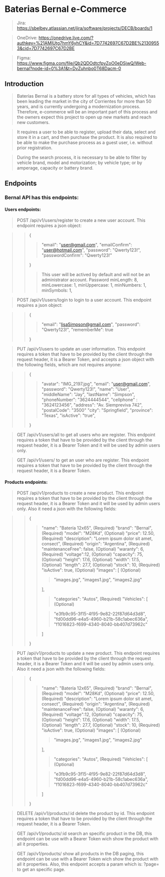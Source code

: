 # Baterias Bernal e-Commerce

> Jira: https://sbelbey.atlassian.net/jira/software/projects/DECB/boards/1

> OneDrive: https://onedrive.live.com/?authkey=%21AMlUtg7hmY6yhCY&id=7D7742697C67D2BE%21309553&cid=7D7742697C67D2BE

> Figma: https://www.figma.com/file/Qb2QDOdtcfpyZoO0eDSjwQ/Web-bernal?node-id=0%3A1&t=DvZuhnbo0T68Dacm-0

## Introduction

> Baterías Bernal is a battery store for all types of vehicles, which has been leading the market in the city of Corrientes for more than 50 years, and is currently undergoing a modernization process. Therefore, e-commerce will be an important part of this process and the owners expect this project to open up new markets and reach new customers.

> It requires a user to be able to register, upload their data, select and store it in a cart, and then purchase the product. It is also required to be able to make the purchase process as a guest user, i.e. without prior registration.

> During the search process, it is necessary to be able to filter by vehicle brand, model and motorization; by vehicle type; or by amperage, capacity or battery brand.

## Endpoints

### Bernal API has this endpoints:

#### Users endpoints:

> POST /api/v1/users/register to create a new user account. This endpoint requires a json object:

> > {
> >
> > > "email": "user@gmail.com",
> > > "emailConfirm": "user@hotmail.com",
> > > "password": "Qwerty123!",
> > > "passwordConfirm": "Qwerty123!"
> >
> > }
> >
> > > This user will be actived by default and will not be an administrator account.
> > > Password minLength: 8, minLowercase: 1, minUppercase: 1, minNumbers: 1, minSymbols: 1,

> POST /api/v1/users/login to login to a user account. This endpoint requires a json object:

> > {
> >
> > > "email": "lisaSimpson@gmail.com",
> > > "password": "Qwerty123!",
> > > "rememberMe": true
> >
> > }

> PUT /api/v1/users to update an user information. This endpoint requires a token that have to be provided by the client through the request header, it is a Bearer Token, and accepts a json object with the following fields, which are not requires anyone:

> > {
> >
> > > "avatar": "IMG_2197.jpg",
> > > "email": "user@gmail.com",
> > > "password": "Qwerty123!",
> > > "name": "User",
> > > "middleName": "Jay",
> > > "lastName": "Simpson",
> > > "phoneNumber": "3624444544",
> > > "cellphone" : "3624123456",
> > > "address": "Av. Siempreviva 742",
> > > "postalCode": "3500"
> > > "city": "Springfield",
> > > "province": "Texas",
> > > "isActive": "true",
> >
> > }

> GET /api/v1/users/all to get all users who are register. This endpoint requires a token that have to be provided by the client through the request header, it is a Bearer Token and it will be used by admin users only.

> GET /api/v1/users/ to get an user who are register. This endpoint requires a token that have to be provided by the client through the request header, it is a Bearer Token.

#### Products endpoints:

> POST /api/v1/products to create a new product. This endpoint requires a token that have to be provided by the client through the request header, it is a Bearer Token and it will be used by admin users only. Also it need a json with the following fields:

> > {
> >
> > > "name": "Batería 12x65", (Required)
> > > "brand": "Bernal", (Required)
> > > "model": "M28Kd", (Optional)
> > > "price": 12.50, (Required)
> > > "description": "Lorem ipsum dolor sit amet, consect", (Required)
> > > "origin": "Argentina", (Required)
> > > "maintenanceFree": false, (Optional)
> > > "waranty": 6, (Required)
> > > "voltage":12, (Optional)
> > > "capacity": 75, (Optional)
> > > "height": 17.6, (Optional)
> > > "width": 17.5, (Optional)
> > > "length": 27.7, (Optional)
> > > "stock": 10, (Required)
> > > "isActive": true, (Optional)
> > > "images": [ (Optional)
> > >
> > > > "images.jpg",
> > > > "images1.jpg",
> > > > "images2.jpg"
> > >
> > > ],
> > >
> > > > "categories": "Autos", (Required)
> > > > "Vehicles": [ (Optional)
> > >
> > > > "e3fb9c95-3f15-4f95-9e82-22f87d64d3d8",
> > > > "fd00dd96-e4a5-4960-b21b-58c1abec636a",
> > > > "f1016823-f699-4340-8040-bb407d73962c"
> > >
> > > ]
> >
> > }

> PUT /api/v1/products to update a new product. This endpoint requires a token that have to be provided by the client through the request header, it is a Bearer Token and it will be used by admin users only. Also it need a json with the following fields:

> > {
> >
> > > "name": "Batería 12x65", (Required)
> > > "brand": "Bernal", (Required)
> > > "model": "M28Kd", (Optional)
> > > "price": 12.50, (Required)
> > > "description": "Lorem ipsum dolor sit amet, consect", (Required)
> > > "origin": "Argentina", (Required)
> > > "maintenanceFree": false, (Optional)
> > > "waranty": 6, (Required)
> > > "voltage":12, (Optional)
> > > "capacity": 75, (Optional)
> > > "height": 17.6, (Optional)
> > > "width": 17.5, (Optional)
> > > "length": 27.7, (Optional)
> > > "stock": 10, (Required)
> > > "isActive": true, (Optional)
> > > "images": [ (Optional)
> > >
> > > > "images.jpg",
> > > > "images1.jpg",
> > > > "images2.jpg"
> > >
> > > ],
> > >
> > > > "categories": "Autos", (Required)
> > > > "Vehicles": [ (Optional)
> > >
> > > > "e3fb9c95-3f15-4f95-9e82-22f87d64d3d8",
> > > > "fd00dd96-e4a5-4960-b21b-58c1abec636a",
> > > > "f1016823-f699-4340-8040-bb407d73962c"
> > >
> > > ]
> >
> > }

> DELETE /api/v1/products/:id delete the product by id. This endpoint requires a token that have to be provided by the client through the request header, it is a Bearer Token.

> GET /api/v1/products/:id search an specific product in the DB, this endpoint can be use with a Bearer Token wich show the product with all it properties.

> GET /api/v1/products/ show all products in the DB paging, this endpoint can be use with a Bearer Token wich show the product with all it properties. Also, this endpoint accepts a param which is: ?page= to get an specific page.
